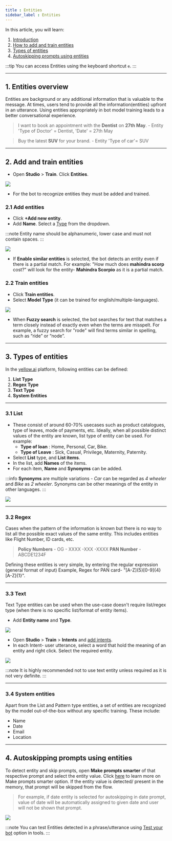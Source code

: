 ```yaml
---
title : Entities
sidebar_label : Entities
---
```



In this article, you will learn: 

1. [Introduction](#ex)
2. [How to add and train entities](#ate)
3. [Types of entities](#et)
4. [Autoskipping prompts using entities](#ape)

:::tip
You can access Entities using the keyboard shortcut `e`.
:::

---
## <a name="ex"></a> 1. Entities overview 



Entities are background or any additional information that is valuable to the message. At times, users tend to provide all the information(entities) upfront in an utterance. Using entities appropriately in bot model training leads to a better conversational experience.

> I want to book an appointment with the **Dentist** on **27th May**.
    - Entity 'Type of Doctor' = Dentist, 'Date' = 27th May

> Buy the latest **SUV** for your brand.
    - Entity 'Type of car'= SUV 


---




## <a name="ate"></a> 2. Add and train entities 

* Open **Studio** > **Train**. Click **Entities**.

![](https://i.imgur.com/jq1QXyS.png)


* For the bot to recognize entities they must be added and trained. 

### 2.1 Add entities

* Click **+Add new entity**.
* Add **Name**. Select a [Type](#et) from the dropdown.

:::note
Entity name should be alphanumeric, lower case and must not contain spaces.
:::

![](https://i.imgur.com/lrVhau8.png)

* If **Enable similar entities** is selected, the bot detects an entity even if there is a partial match. For example: "How much does **mahindra scorp** cost?" will look for the entity- **Mahindra Scorpio** as it is a partial match. 



### 2.2 Train entities

* Click **Train entities**. 
* Select **Model Type** (it can be trained for english/multiple-languages).

![](https://i.imgur.com/9rCHT2f.png)


* When **Fuzzy search** is selected, the bot searches for text that matches a term closely instead of exactly even when the terms are misspelt. For example, a fuzzy search for "rode" will find terms similar in spelling, such as “ride” or “node”. 


----

## <a name="et"></a> 3. Types of entities
In the [yellow.ai](https://cloud.yellow.ai/) platform, following entities can be defined:

1. **List Type**
2. **Regex Type**
3. **Text Type**
4. **System Entities**

---

### 3.1 List 

* These consist of around 60-70% usecases such as product catalogues, type of leaves, mode of payments, etc. Ideally, when all possible distinct values of the entity are known, list type of entity can be used. For example:
    * **Type of loan** : Home, Personal, Car, Bike. 
    * **Type of Leave** : Sick, Casual, Privilege, Maternity, Paternity.
* Select **List** type, and **List items**.
* In the list, add **Names** of the items. 
* For each item, **Name** and **Synonyms** can be added.

:::info
**Synonyms** are multiple variations - *Car* can be regarded as *4 wheeler* and *Bike* as *2 wheeler*. Synonyms can be other meanings of the entity in other languages.
:::

![](https://i.imgur.com/UEQWA4v.png)

---

### 3.2 Regex

Cases when the pattern of the information is known but there is no way to list all the possible exact values of the same entity. This includes entities like Flight Number, ID cards, etc.

> **Policy Numbers** - OG - XXXX -XXX -XXXX
> **PAN Number** - ABCDE1234F

Defining these entities is very simple, by entering the regular expression (general format of input) Example, Regex for PAN card- "[A-Z]{5}[0-9]{4}[A-Z]{1}".

---
### 3.3 Text

Text Type entities can be used when the use-case doesn't require list/regex type (when there is no specific list/format of entity items). 

* Add **Entity name** and **Type**.

![](https://i.imgur.com/m8WfLmL.png)

* Open **Studio** > **Train** > **Intents** and [add intents](https://docs.yellow.ai/docs/platform_concepts/studio/train/intents#add-intent).  
* In each Intent- user utterance, select a word that hold the meaning of an entity and right click. Select the required entity.

![](https://i.imgur.com/yg1p3Z6.jpg)


:::note
It is highly recommended not to use text entity unless required as it is not very definite. 
:::

---

### 3.4 System entities

Apart from the List and Pattern type entities, a set of entities are recognized by the model out-of-the-box without any specific training. These include:

  - Name
  - Date
  - Email
  - Location






---

## <a name="ape"></a> 4. Autoskipping prompts using entities

To detect entity and skip prompts, open **Make prompts smarter** of that respective prompt and select the entity value. Click [here](https://docs.yellow.ai/docs/platform_concepts/studio/build/nodes/prompt-nodes/#5-make-prompt-smarter) to learn more on Make prompts smarter option. 
If the entity value is detected/ present in the memory, that prompt will be skipped from the flow. 


> For example, if date entity is selected for autoskipping in date prompt, value of date will be automatically assigned to given date and user will not be shown that prompt. 

![](https://i.imgur.com/e8gUqST.png)


:::note
You can test Entities detected in a phrase/utterance using [Test your bot](https://docs.yellow.ai/docs/platform_concepts/studio/tools#21-test-your-bot) option in tools.
:::
